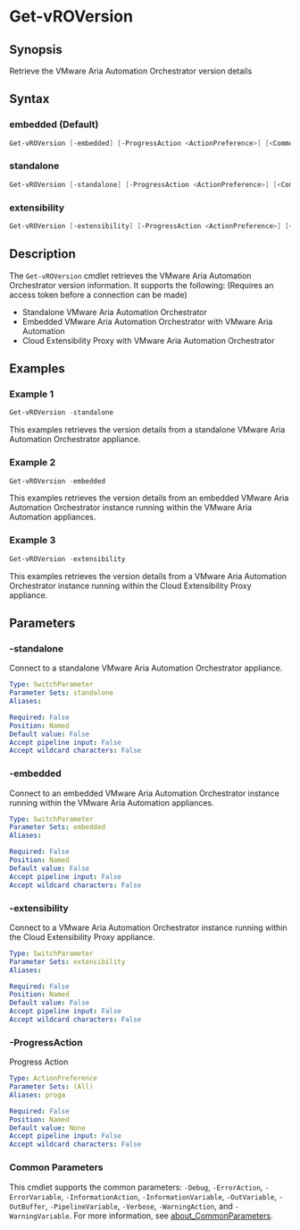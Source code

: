 # Get-vROVersion

## Synopsis

Retrieve the VMware Aria Automation Orchestrator version details

## Syntax

### embedded (Default)

```powershell
Get-vROVersion [-embedded] [-ProgressAction <ActionPreference>] [<CommonParameters>]
```

### standalone

```powershell
Get-vROVersion [-standalone] [-ProgressAction <ActionPreference>] [<CommonParameters>]
```

### extensibility

```powershell
Get-vROVersion [-extensibility] [-ProgressAction <ActionPreference>] [<CommonParameters>]
```

## Description

The `Get-vROVersion` cmdlet retrieves the VMware Aria Automation Orchestrator version information.
It supports the following: (Requires an access token before a connection can be made)

- Standalone VMware Aria Automation Orchestrator
- Embedded VMware Aria Automation Orchestrator with VMware Aria Automation
- Cloud Extensibility Proxy with VMware Aria Automation Orchestrator

## Examples

### Example 1

```powershell
Get-vROVersion -standalone
```

This examples retrieves the version details from a standalone VMware Aria Automation Orchestrator appliance.

### Example 2

```powershell
Get-vROVersion -embedded
```

This examples retrieves the version details from an embedded VMware Aria Automation Orchestrator instance running within the VMware Aria Automation appliances.

### Example 3

```powershell
Get-vROVersion -extensibility
```

This examples retrieves the version details from a VMware Aria Automation Orchestrator instance running within the Cloud Extensibility Proxy appliance.

## Parameters

### -standalone

Connect to a standalone VMware Aria Automation Orchestrator appliance.

```yaml
Type: SwitchParameter
Parameter Sets: standalone
Aliases:

Required: False
Position: Named
Default value: False
Accept pipeline input: False
Accept wildcard characters: False
```

### -embedded

Connect to an embedded VMware Aria Automation Orchestrator instance running within the VMware Aria Automation appliances.

```yaml
Type: SwitchParameter
Parameter Sets: embedded
Aliases:

Required: False
Position: Named
Default value: False
Accept pipeline input: False
Accept wildcard characters: False
```

### -extensibility

Connect to a VMware Aria Automation Orchestrator instance running within the Cloud Extensibility Proxy appliance.

```yaml
Type: SwitchParameter
Parameter Sets: extensibility
Aliases:

Required: False
Position: Named
Default value: False
Accept pipeline input: False
Accept wildcard characters: False
```

### -ProgressAction

Progress Action

```yaml
Type: ActionPreference
Parameter Sets: (All)
Aliases: proga

Required: False
Position: Named
Default value: None
Accept pipeline input: False
Accept wildcard characters: False
```

### Common Parameters

This cmdlet supports the common parameters: `-Debug`, `-ErrorAction`, `-ErrorVariable`, `-InformationAction`, `-InformationVariable`, `-OutVariable`, `-OutBuffer`, `-PipelineVariable`, `-Verbose`, `-WarningAction`, and `-WarningVariable`. For more information, see [about_CommonParameters](http://go.microsoft.com/fwlink/?LinkID=113216).
